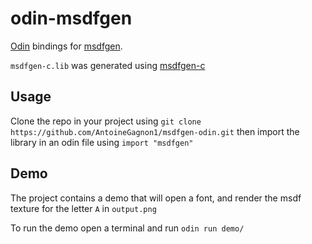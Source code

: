 # odin-msdfgen

[Odin](https://github.com/odin-lang/Odin) bindings for [msdfgen](https://github.com/Chlumsky/msdfgen/).

`msdfgen-c.lib` was generated using [msdfgen-c](https://github.com/AntoineGagnon1/msdfgen-c)

## Usage

Clone the repo in your project using `git clone https://github.com/AntoineGagnon1/msdfgen-odin.git` then import the library in an odin file using `import "msdfgen"`

## Demo

The project contains a demo that will open a font, and render the msdf texture for the letter `A` in `output.png`

To run the demo open a terminal and run `odin run demo/`
